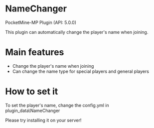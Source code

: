 # NameChanger
PocketMine-MP Plugin (API: 5.0.0)

This plugin can automatically change the player's name when joining.

# Main features
- Change the player's name when joining
- Can change the name type for special players and general players

# How to set it
To set the player's name, change the config.yml in plugin_data\NameChanger

Please try installing it on your server!
